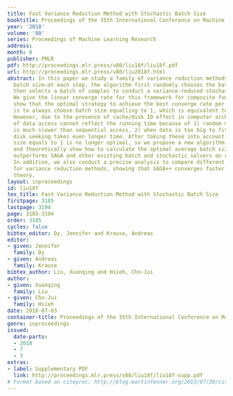 ```yaml
---
title: Fast Variance Reduction Method with Stochastic Batch Size
booktitle: Proceedings of the 35th International Conference on Machine Learning
year: '2018'
volume: '80'
series: Proceedings of Machine Learning Research
address: 
month: 0
publisher: PMLR
pdf: http://proceedings.mlr.press/v80/liu18f/liu18f.pdf
url: http://proceedings.mlr.press/v80/liu2018f.html
abstract: In this paper we study a family of variance reduction methods with randomized
  batch size—at each step, the algorithm first randomly chooses the batch size and
  then selects a batch of samples to conduct a variance-reduced stochastic update.
  We give the linear converge rate for this framework for composite functions, and
  show that the optimal strategy to achieve the best converge rate per data access
  is to always choose batch size equalling to 1, which is equivalent to the SAGA algorithm.
  However, due to the presence of cache/disk IO effect in computer architecture, number
  of data access cannot reflect the running time because of 1) random memory access
  is much slower than sequential access, 2) when data is too big to fit into memory,
  disk seeking takes even longer time. After taking these into account, choosing batch
  size equals to 1 is no longer optimal, so we propose a new algorithm called SAGA++
  and theoretically show how to calculate the optimal average batch size. Our algorithm
  outperforms SAGA and other existing batch and stochastic solvers on real datasets.
  In addition, we also conduct a precise analysis to compare different update rules
  for variance reduction methods, showing that SAGA++ converges faster than SVRG in
  theory.
layout: inproceedings
id: liu18f
tex_title: Fast Variance Reduction Method with Stochastic Batch Size
firstpage: 3185
lastpage: 3194
page: 3185-3194
order: 3185
cycles: false
bibtex_editor: Dy, Jennifer and Krause, Andreas
editor:
- given: Jennifer
  family: Dy
- given: Andreas
  family: Krause
bibtex_author: Liu, Xuanqing and Hsieh, Cho-Jui
author:
- given: Xuanqing
  family: Liu
- given: Cho-Jui
  family: Hsieh
date: 2018-07-03
container-title: Proceedings of the 35th International Conference on Machine Learning
genre: inproceedings
issued:
  date-parts:
  - 2018
  - 7
  - 3
extras:
- label: Supplementary PDF
  link: http://proceedings.mlr.press/v80/liu18f/liu18f-supp.pdf
# Format based on citeproc: http://blog.martinfenner.org/2013/07/30/citeproc-yaml-for-bibliographies/
---
```

